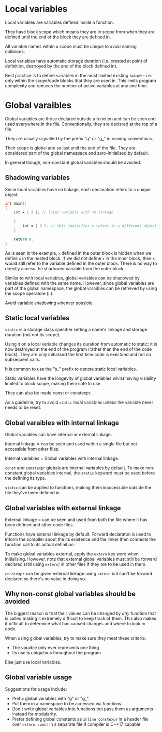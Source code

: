 # Local variables

Local variables are variables defined inside a function.

They have block scope which means they are in scope from when they are defined until the end of the block they are defined in.

All variable names within a scope must be unique to avoid naming collisions.

Local variables have automatic storage duration (i.e. created at point of definition, destroyed by the end of the block defined in).

Best practice is to define variables in the most limited existing scope - i.e. only within the scope/code blocks that they are used in.
This limits program complexity and reduces the number of active variables at any one time.

# Global varaibles

Global variables are those declared outside a function and can be seen and used everywhere in the file.
Conventionally, they are declared at the top of a file.

They are usually signalled by the prefix "g" or "g\_" in naming conventions.

Their scope is global and so last until the end of the file.
They are considered part of the global namespace and zero-initialised by default.

In general though, non-constant global variables should be avoided.

## Shadowing variables

Since local variables have no linkage, each declaration refers to a unique object.

```cpp
int main()
{
    int x { 2 }; // local variable with no linkage
    
    {
        int x { 3 }; // this identifier x refers to a different object from the previous x
    }

    return 0;
}
```

As is seen in the example, `x` defined in the outer block is hidden when we define `x` in the nested block.
If we did not define `x` in the inner block, then `x` would still refer to the variable defined in the outer block.
There is no way to directly access the shadowed variable from the outer block.

Similar to with local variables, global variables can be shadowed by variables defined with the same name.
However, since global variables are part of the global namespace, the global varaibles can be retrieved by using the scope operatore (::).

Avoid variable shadowing whenver possible.

## Static local variables

`static` is a storage class specifier setting a name's linkage and storage duration (but not its scope).

Using it on a local variable changes its duration from automatic to static: it is now destroyed at the end of the program (rather than the end of the code block).
They are only initialised the first time code is exectued and not on subsequent calls.

It is common to use the "s\_" prefix to denote static local variables.

Static variables have the longevity of global variables whilst having visibility limited to block scope, making them safe to use.

They can also be made const or constexpr.

As a guideline, try to avoid `static` local variables unless the variable never needs to be reset.

## Global varaibles with internal linkage

Global variables can have internal or external linkage.

Internal linkage = can be seen and used within a single file but not accessible from other files.

Internal variables = Global variables with internal linkage.

`const` and `constexpr` globals are internal variables by default.
To make non-constant global variables internal, the `static` keyword must be used before the defining its type.

`static` can be applied to functions, making them inaccessible outside the file they've been defined in.

## Global variables with external linkage

External linkage = can be seen and used from both the file where it has been defined and other code files.

Functions have external linkage by default.
Forward declaraton is used to inform the compiler about the its existence and the linker then connects the function call to its actual definition.

To make global variables external, apply the `extern` key word when initialising.
However, note that external global variables must still be forward declared (still using `extern`) in other files if they are to be used in them.

`constexpr` can be given external linkage using `extern` but can't be forward declared so there's no value in doing so.

## Why non-const global variables should be avoided

The biggest reason is that their values can be changed by _any_ function that is called making it extremely difficult to keep track of them.
This also makes it difficult to determine what has caused changes and where to look in code.

When using global variables, try to make sure they meet these criteria:
- The varaible only ever represents one thing
- Its use is ubiquitous throughout the program

Else just use local variables.

## Global variable usage

Suggestions for usage include:
- Prefix global variables with "g" or "g\_".
- Put them in a namespace to be accessed via functions.
- Don't write global variables into functions but pass them as arguments instead for modularity.
- Prefer defining global constants as `inline constexpr` in a header file over `extern const` in a separate file if compiler is C++17 capable.
